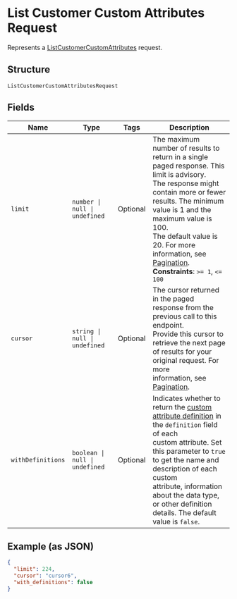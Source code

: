 
# List Customer Custom Attributes Request

Represents a [ListCustomerCustomAttributes](../api/customer-custom-attributes.md#list-customer-custom-attributes) request.

## Structure

`ListCustomerCustomAttributesRequest`

## Fields

| Name | Type | Tags | Description |
|  --- | --- | --- | --- |
| `limit` | `number \| null \| undefined` | Optional | The maximum number of results to return in a single paged response. This limit is advisory.<br/>The response might contain more or fewer results. The minimum value is 1 and the maximum value is 100.<br/>The default value is 20. For more information, see [Pagination](https://developer.squareup.com/docs/build-basics/common-api-patterns/pagination).<br/>**Constraints**: `>= 1`, `<= 100` |
| `cursor` | `string \| null \| undefined` | Optional | The cursor returned in the paged response from the previous call to this endpoint.<br/>Provide this cursor to retrieve the next page of results for your original request. For more<br/>information, see [Pagination](https://developer.squareup.com/docs/build-basics/common-api-patterns/pagination). |
| `withDefinitions` | `boolean \| null \| undefined` | Optional | Indicates whether to return the [custom attribute definition](entity:CustomAttributeDefinition) in the `definition` field of each<br/>custom attribute. Set this parameter to `true` to get the name and description of each custom<br/>attribute, information about the data type, or other definition details. The default value is `false`. |

## Example (as JSON)

```json
{
  "limit": 224,
  "cursor": "cursor6",
  "with_definitions": false
}
```

